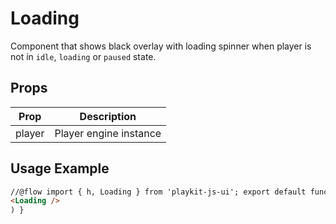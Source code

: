 # Loading

Component that shows black overlay with loading spinner when player is not in `idle`, `loading` or `paused` state.

## Props

| Prop   | Description            |
| ------ | ---------------------- |
| player | Player engine instance |

## Usage Example

```html
//@flow import { h, Loading } from 'playkit-js-ui'; export default function customUIPreset(props: any) { return (
<Loading />
) }
```
